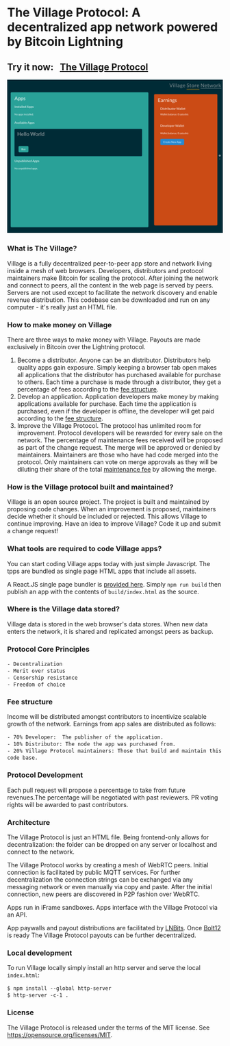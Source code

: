 # The Village Protocol: A decentralized app network powered by Bitcoin Lightning

## Try it now: &nbsp;&nbsp;[The Village Protocol](https://suprraz.github.io/village/)

![screenshot.png](screenshot.png)

### What is The Village?

Village is a fully decentralized peer-to-peer app store and network living inside a mesh of web browsers. Developers,
distributors and protocol maintainers make Bitcoin for scaling the protocol. After joining
the network and connect to peers, all the content in the web page is served by peers. Servers are not
used except to facilitate the network discovery and enable revenue distribution. This codebase can
be downloaded and run on any computer - it's really just an HTML file.

### How to make money on Village

There are three ways to make money with Village. Payouts are made exclusively in Bitcoin over the Lightning protocol.

1. Become a distributor. Anyone can be an distributor. Distributors help quality apps gain exposure. Simply keeping a
   browser tab open makes all applications that the distributor has purchased available for purchase to others. Each
   time a purchase is made through a distributor, they get a percentage of fees according to
   the [fee structure](#fee-structure).
2. Develop an application. Application developers make money by making applications available for purchase. Each time
   the application is purchased, even if the developer is offline, the developer will get paid according to
   the [fee structure](#fee-structure).
3. Improve the Village Protocol. The protocol has unlimited room for improvement. Protocol developers will be rewarded
   for every sale on the network. The percentage of maintenance fees received will be proposed as part of the change
   request. The merge will be approved or denied by maintainers. Maintainers are those who have had code merged into the
   protocol. Only maintainers can vote on merge approvals as they will be diluting their share of the
   total [maintenance fee](#fee-structure) by allowing the merge.

### How is the Village protocol built and maintained?

Village is an open source project.  The project is built and maintained by proposing code changes.   When an improvement 
is proposed, maintainers decide whether it should be included or rejected. This allows Village to continue improving. 
Have an idea to improve Village? Code it up and submit a change request!


### What tools are required to code Village apps?

You can start coding Village apps today with just simple Javascript. The tpps are bundled as single page HTML apps that
include all assets.

A React.JS single page bundler is [provided here](templates/village-react-app). Simply `npm run build` then publish an
app with the contents of `build/index.html` as the source.

### Where is the Village data stored?

Village data is stored in the web browser's data stores. When new data enters the network, it is shared and replicated
amongst peers as backup.

### Protocol Core Principles

    - Decentralization
    - Merit over status
    - Censorship resistance
    - Freedom of choice

### Fee structure

Income will be distributed amongst contributors to incentivize scalable growth of the network. Earnings from app sales
are distributed as follows:

    - 70% Developer:  The publisher of the application.
    - 10% Distributor: The node the app was purchased from.
    - 20% Village Protocol maintainers: Those that build and maintain this code base.

### Protocol Development

Each pull request will propose a percentage to take from future revenues.The percentage will be
negotiated with past reviewers. PR voting rights will be awarded to past contributors.

### Architecture

The Village Protocol is just an HTML file. Being frontend-only allows for decentralization: the folder can be dropped
on any server or localhost and connect to the network.

The Village Protocol works by creating a mesh of WebRTC peers. Initial connection is facilitated by public MQTT
services. For further decentralization the connection strings can be exchanged via any messaging network or even
manually via copy and paste. After the initial connection, new peers are discovered in P2P fashion over WebRTC.

Apps run in iFrame sandboxes. Apps interface with the Village Protocol via an API.

App paywalls and payout distributions are facilitated by [LNBits](https://github.com/lnbits/lnbits). Once
[Bolt12](https://www.bolt12.org) is ready The Village Protocol payouts can be further decentralized.

### Local development

To run Village locally simply install an http server and serve the local `index.html`:

```
$ npm install --global http-server
$ http-server -c-1 .
```

### License

The Village Protocol is released under the terms of the MIT license. See https://opensource.org/licenses/MIT.
